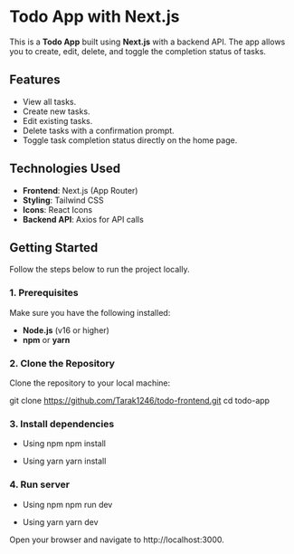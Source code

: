# Todo App with Next.js

This is a **Todo App** built using **Next.js** with a backend API. The app allows you to create, edit, delete, and toggle the completion status of tasks.

## **Features**

- View all tasks.
- Create new tasks.
- Edit existing tasks.
- Delete tasks with a confirmation prompt.
- Toggle task completion status directly on the home page.

## **Technologies Used**

- **Frontend**: Next.js (App Router)
- **Styling**: Tailwind CSS
- **Icons**: React Icons
- **Backend API**: Axios for API calls

## **Getting Started**

Follow the steps below to run the project locally.

### **1. Prerequisites**

Make sure you have the following installed:

- **Node.js** (v16 or higher)
- **npm** or **yarn**

### **2. Clone the Repository**

Clone the repository to your local machine:

git clone https://github.com/Tarak1246/todo-frontend.git
cd todo-app

### **3. Install dependencies**

- Using npm
npm install

- Using yarn
yarn install

### **4. Run server**

- Using npm
npm run dev

- Using yarn
yarn dev

Open your browser and navigate to http://localhost:3000.